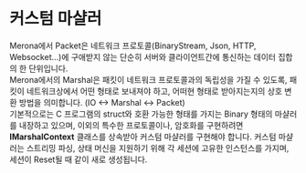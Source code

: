 커스텀 마샬러
====

Merona에서 Packet은 네트워크 프로토콜(BinaryStream, Json, HTTP, Websocket...)에 구애받지 않는 단순히 서버와 클라이언트간에 통신하는 데이터 집합의 한 단위입니다.<br>
Merona에서의 Marshal은 패킷이 네트워크 프로토콜과의 독립성을 가질 수 있도록, 패킷이 네트워크상에서 어떤 형태로 보내져야 하고, 어떠현 형태로 받아지는지의 상호 변환 방법을 의미합니다. (IO <-> Marshal <-> Packet)
<br>
기본적으로는 C 프로그램의 struct와 호환 가능한 형태를 가지는 Binary 형태의 마샬러를 내장하고 있으며, 이외의 특수한 프로토콜이나, 암호화를 구현하려면 __IMarshalContext__ 클래스를 상속받아 커스텀 마샬러를 구현해야 합니다. 커스텀 마샬러는 스트리밍 파싱, 상태 머신을 지원하기 위해 각 세션에 고유한 인스턴스를 가지며, 세션이 Reset될 때 같이 새로 생성됩니다.
